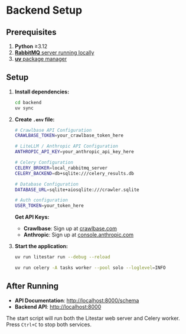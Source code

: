 # Backend Setup

## Prerequisites

1. **Python** ≥3.12
2. [**RabbitMQ** server running locally](https://docs.astral.sh/uv/getting-started/installation/)
3. [**uv** package manager](https://docs.astral.sh/uv/getting-started/installation/)

## Setup

1. **Install dependencies:**

   ```bash
   cd backend
   uv sync
   ```

2. **Create `.env` file:**

   ```bash
   # Crawlbase API Configuration
   CRAWLBASE_TOKEN=your_crawlbase_token_here

   # LiteLLM / Anthropic API Configuration
   ANTHROPIC_API_KEY=your_anthropic_api_key_here

   # Celery Configuration
   CELERY_BROKER=local_rabbitmq_server
   CELERY_BACKEND=db+sqlite:///celery_results.db

   # Database Configuration
   DATABASE_URL=sqlite+aiosqlite:///crawler.sqlite

   # Auth configuration
   USER_TOKEN=your_token_here
   ```

   **Get API Keys:**

   - **Crawlbase**: Sign up at [crawlbase.com](https://crawlbase.com)
   - **Anthropic**: Sign up at [console.anthropic.com](https://console.anthropic.com)

3. **Start the application:**

   ```bash
   uv run litestar run --debug --reload
   ```

   ```bash
   uv run celery -A tasks worker --pool solo --loglevel=INFO
   ```

## After Running

- **API Documentation**: [http://localhost:8000/schema](http://localhost:8000/schema)
- **Backend API**: [http://localhost:8000](http://localhost:8000)

The start script will run both the Litestar web server and Celery worker. Press `Ctrl+C` to stop both services.
